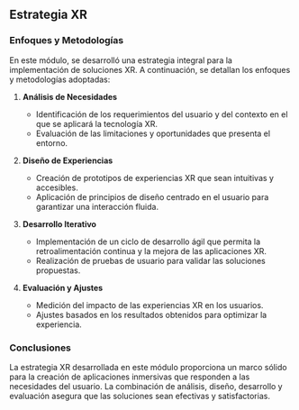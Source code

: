 ## Estrategia XR

### Enfoques y Metodologías

En este módulo, se desarrolló una estrategia integral para la implementación de soluciones XR. A continuación, se detallan los enfoques y metodologías adoptadas:

1. **Análisis de Necesidades**  
   - Identificación de los requerimientos del usuario y del contexto en el que se aplicará la tecnología XR.
   - Evaluación de las limitaciones y oportunidades que presenta el entorno.

2. **Diseño de Experiencias**  
   - Creación de prototipos de experiencias XR que sean intuitivas y accesibles.
   - Aplicación de principios de diseño centrado en el usuario para garantizar una interacción fluida.

3. **Desarrollo Iterativo**  
   - Implementación de un ciclo de desarrollo ágil que permita la retroalimentación continua y la mejora de las aplicaciones XR.
   - Realización de pruebas de usuario para validar las soluciones propuestas.

4. **Evaluación y Ajustes**  
   - Medición del impacto de las experiencias XR en los usuarios.
   - Ajustes basados en los resultados obtenidos para optimizar la experiencia.

### Conclusiones

La estrategia XR desarrollada en este módulo proporciona un marco sólido para la creación de aplicaciones inmersivas que responden a las necesidades del usuario. La combinación de análisis, diseño, desarrollo y evaluación asegura que las soluciones sean efectivas y satisfactorias.